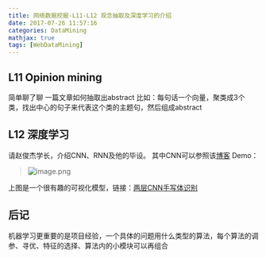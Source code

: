 ```yaml
---
title: 网络数据挖掘-L11-L12 观念抽取及深度学习的介绍
date: 2017-07-26 11:57:16
categories: DataMining
mathjax: true
tags: [WebDataMining]
---
```

<!--more-->

## L11 Opinion mining
简单聊了聊
一篇文章如何抽取出abstract
比如：每句话一个向量，聚类成3个类，找出中心的句子来代表这个类的主题句，然后组成abstract

## L12 深度学习
请赵俊杰学长，介绍CNN、RNN及他的毕设。
其中CNN可以参照该[博客](http://blog.csdn.net/loving_forever_/article/details/52389862)
Demo：
> ![image.png](http://upload-images.jianshu.io/upload_images/2812342-337c61908e22b4b0.png?imageMogr2/auto-orient/strip%7CimageView2/2/w/1240)

上图是一个很有趣的可视化模型，链接：[两层CNN手写体识别](http://scs.ryerson.ca/~aharley/vis/conv/)
## 后记

机器学习更重要的是项目经验，一个具体的问题用什么类型的算法，每个算法的调参、寻优、特征的选择、算法内的小模块可以再组合


